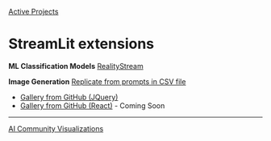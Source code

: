 [Active Projects](/io/) 

# StreamLit extensions

**ML Classification Models**
[RealityStream](/RealityStream)

**Image Generation**
[Replicate from prompts in CSV file](/replicate)
- [Gallery from GitHub (JQuery)](/replicate/images/)
- [Gallery from GitHub (React)](/replicate/gallery/) - Coming Soon

---
[AI Community Visualizations](../)
<!--
## AI Images Generated from Replicate API

We'll be using Streamlit python to generate and save images based on our NAICS industry descriptions and EPA impact indicators.

[generateimages.streamlit.app](https://generateimages.streamlit.app)

[More Streamlit apps](https://streamlit.io/gallery)

## NAICS Data

[NAICS Lookup](https://model.earth/data-pipeline/timelines/tabulator/)

[Annual NAICS data for US counties](https://github.com/ModelEarth/community-data/tree/master/industries/naics/US/counties)
-->
